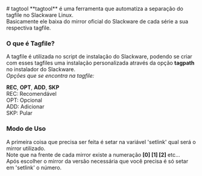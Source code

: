 <br>
# tagtool
**tagtool** é uma ferramenta que automatiza a separação do tagfile no Slackware Linux.<br>
Basicamente ele baixa do mirror oficial do Slackware de cada série a sua respectiva tagfile.<br>

### O que é Tagfile?

A tagfile é utilizada no script de instalação do Slackware, podendo se criar com esses tagfiles uma instalação personalizada através da opção **tagpath** no instalador do Slackware.<br>
*Opções que se encontra na tagfile:*<br>

**REC**, **OPT**, **ADD**, **SKP**<br>
REC: Recomendável<br>
OPT: Opcional<br>
ADD: Adicionar<br>
SKP: Pular<br>



### Modo de Uso
A primeira coisa que precisa ser feita é setar na variável 'setlink' qual será o mirror utilizado.<br>
Note que na frente de cada mirror existe a numeração **[0] [1] [2]** etc...<br>
Após escolher o mirror da versão necessária que você precisa é só setar em 'setlink' o número.<br>